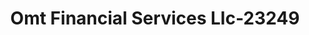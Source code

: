 ---
f_zip-code: 33756
f_state-code: FL
title: Omt Financial Services Llc-23249
f_phone: 727-449-1935
f_city-only: Clearwater
f_address: 611 Myrtle Ave S Clearwater
f_location-unique-id: '23249'
slug: omt-financial-services-llc-23249
updated-on: '2024-05-30T13:46:58.046Z'
created-on: '2024-05-30T13:36:59.803Z'
published-on: '2024-05-30T13:54:32.469Z'
f_city-state: cms/city/clearwater-fl.md
f_company: cms/company/omt-financial-services-llc.md
f_state: cms/state/florida.md
layout: '[payday-loan].html'
tags: payday-loan
---